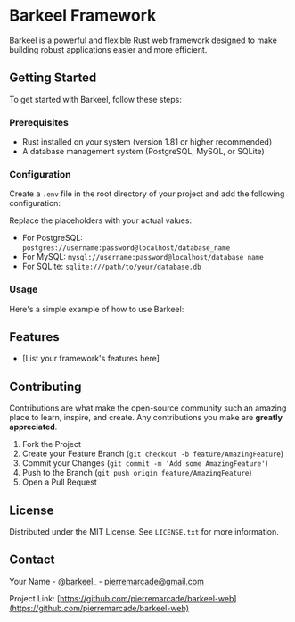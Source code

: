 # Barkeel Framework

Barkeel is a powerful and flexible Rust web framework designed to make building robust applications easier and more efficient.

## Getting Started

To get started with Barkeel, follow these steps:

### Prerequisites

- Rust installed on your system (version 1.81 or higher recommended)
- A database management system (PostgreSQL, MySQL, or SQLite)

### Configuration

Create a `.env` file in the root directory of your project and add the following configuration:

Replace the placeholders with your actual values:

- For PostgreSQL: `postgres://username:password@localhost/database_name`
- For MySQL: `mysql://username:password@localhost/database_name`
- For SQLite: `sqlite:///path/to/your/database.db`

### Usage

Here's a simple example of how to use Barkeel:

## Features

- [List your framework's features here]

## Contributing

Contributions are what make the open-source community such an amazing place to learn, inspire, and create. Any contributions you make are **greatly appreciated**.

1. Fork the Project
2. Create your Feature Branch (`git checkout -b feature/AmazingFeature`)
3. Commit your Changes (`git commit -m 'Add some AmazingFeature'`)
4. Push to the Branch (`git push origin feature/AmazingFeature`)
5. Open a Pull Request

## License

Distributed under the MIT License. See `LICENSE.txt` for more information.

## Contact

Your Name - [@barkeel_](https://twitter.com/barkeel_) - pierremarcade@gmail.com

Project Link: [https://github.com/pierremarcade/barkeel-web](https://github.com/pierremarcade/barkeel-web)